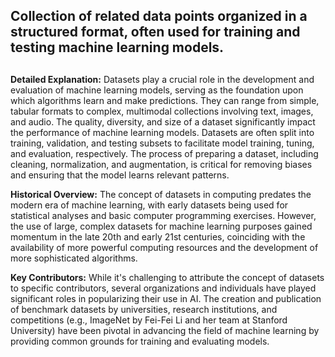 ## Collection of related data points organized in a structured format, often used for training and testing machine learning models.
##

**Detailed Explanation:** Datasets play a crucial role in the development and evaluation of machine learning models, serving as the foundation upon which algorithms learn and make predictions. They can range from simple, tabular formats to complex, multimodal collections involving text, images, and audio. The quality, diversity, and size of a dataset significantly impact the performance of machine learning models. Datasets are often split into training, validation, and testing subsets to facilitate model training, tuning, and evaluation, respectively. The process of preparing a dataset, including cleaning, normalization, and augmentation, is critical for removing biases and ensuring that the model learns relevant patterns.

**Historical Overview:** The concept of datasets in computing predates the modern era of machine learning, with early datasets being used for statistical analyses and basic computer programming exercises. However, the use of large, complex datasets for machine learning purposes gained momentum in the late 20th and early 21st centuries, coinciding with the availability of more powerful computing resources and the development of more sophisticated algorithms.

**Key Contributors:** While it's challenging to attribute the concept of datasets to specific contributors, several organizations and individuals have played significant roles in popularizing their use in AI. The creation and publication of benchmark datasets by universities, research institutions, and competitions (e.g., ImageNet by Fei-Fei Li and her team at Stanford University) have been pivotal in advancing the field of machine learning by providing common grounds for training and evaluating models.